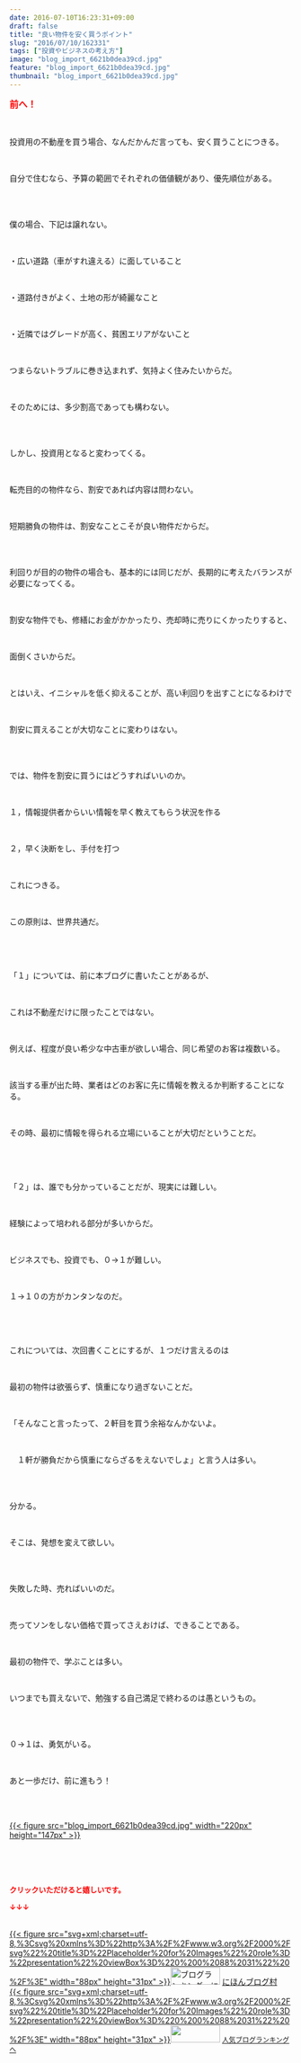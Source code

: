 ```yaml
---
date: 2016-07-10T16:23:31+09:00
draft: false
title: "良い物件を安く買うポイント"
slug: "2016/07/10/162331"
tags: ["投資やビジネスの考え方"]
image: "blog_import_6621b0dea39cd.jpg"
feature: "blog_import_6621b0dea39cd.jpg"
thumbnail: "blog_import_6621b0dea39cd.jpg"
---
```

<p><font color="#ff0000" size="3"><strong>前へ！</strong></font></p><br/><p>投資用の不動産を買う場合、なんだかんだ言っても、安く買うことにつきる。</p><br/><p>自分で住むなら、予算の範囲でそれぞれの価値観があり、優先順位がある。</p><br/><br/><p>僕の場合、下記は譲れない。</p><br/><p>・広い道路（車がすれ違える）に面していること</p><br/><p>・道路付きがよく、土地の形が綺麗なこと</p><br/><p>・近隣ではグレードが高く、貧困エリアがないこと</p><br/><p>つまらないトラブルに巻き込まれず、気持よく住みたいからだ。</p><br/><p>そのためには、多少割高であっても構わない。</p><br/><p><br/>しかし、投資用となると変わってくる。</p><br/><p>転売目的の物件なら、割安であれば内容は問わない。</p><br/><p>短期勝負の物件は、割安なことこそが良い物件だからだ。</p><br/><br/><p>利回りが目的の物件の場合も、基本的には同じだが、長期的に考えたバランスが必要になってくる。</p><br/><p>割安な物件でも、修繕にお金がかかったり、売却時に売りにくかったりすると、</p><br/><p>面倒くさいからだ。</p><br/><p>とはいえ、イニシャルを低く抑えることが、高い利回りを出すことになるわけで</p><br/><p>割安に買えることが大切なことに変わりはない。</p><br/><p><br/>では、物件を割安に買うにはどうすればいいのか。</p><br/><p>１，情報提供者からいい情報を早く教えてもらう状況を作る</p><br/><p>２，早く決断をし、手付を打つ</p><br/><p>これにつきる。</p><br/><p>この原則は、世界共通だ。</p><p><br/></p><br/><p>「１」については、前に本ブログに書いたことがあるが、</p><br/><p>これは不動産だけに限ったことではない。</p><br/><p>例えば、程度が良い希少な中古車が欲しい場合、同じ希望のお客は複数いる。</p><br/><p>該当する車が出た時、業者はどのお客に先に情報を教えるか判断することになる。</p><br/><p>その時、最初に情報を得られる立場にいることが大切だということだ。</p><p><br/></p><br/><p>「２」は、誰でも分かっていることだが、現実には難しい。</p><br/><p>経験によって培われる部分が多いからだ。</p><br/><p>ビジネスでも、投資でも、０→１が難しい。</p><br/><p>１→１０の方がカンタンなのだ。</p><p><br/></p><br/><p>これについては、次回書くことにするが、１つだけ言えるのは</p><br/><p>最初の物件は欲張らず、慎重になり過ぎないことだ。</p><br/><p>「そんなこと言ったって、２軒目を買う余裕なんかないよ。</p><br/><p>　１軒が勝負だから慎重にならざるをえないでしょ」と言う人は多い。</p><br/><br/><p>分かる。</p><br/><p>そこは、発想を変えて欲しい。</p><br/><br/><p>失敗した時、売ればいいのだ。</p><br/><p>売ってソンをしない価格で買ってさえおけば、できることである。</p><br/><p>最初の物件で、学ぶことは多い。</p><br/><p>いつまでも買えないで、勉強する自己満足で終わるのは愚というもの。</p><br/><br/><p>０→１は、勇気がいる。</p><br/><p>あと一歩だけ、前に進もう！</p><br/><p><br/><a href="blog_import_6621b0e00402c.jpg">{{< figure src="blog_import_6621b0dea39cd.jpg" width="220px" height="147px" >}}</a> <br/></p><br/><br/><br/><p><font color="#ff0000" size="2"><strong>クリックいただけると嬉しいです。<br/></strong></font></p><p><font color="#ff0000" size="2"><strong>↓↓↓</strong></font></p><p><br/><a href="http://www.blogmura.com/ranking.html" target="_blank">{{< figure src="svg+xml;charset=utf-8,%3Csvg%20xmlns%3D%22http%3A%2F%2Fwww.w3.org%2F2000%2Fsvg%22%20title%3D%22Placeholder%20for%20Images%22%20role%3D%22presentation%22%20viewBox%3D%220%200%2088%2031%22%20%2F%3E" width="88px" height="31px" >}}<noscript><img border="0" alt="ブログランキング・にほんブログ村へ" src="https://img-proxy.blog-video.jp/images?url=http%3A%2F%2Fwww.blogmura.com%2Fimg%2Fwww88_31.gif" width="88" height="31"></noscript></a> <a href="http://www.blogmura.com/ranking.html" target="_blank">にほんブログ村</a> <br/><a title="人気ブログランキングへ" href="link.php?1804582">{{< figure src="svg+xml;charset=utf-8,%3Csvg%20xmlns%3D%22http%3A%2F%2Fwww.w3.org%2F2000%2Fsvg%22%20title%3D%22Placeholder%20for%20Images%22%20role%3D%22presentation%22%20viewBox%3D%220%200%2088%2031%22%20%2F%3E" width="88px" height="31px" >}}<noscript><img border="0" src="https://blog.with2.net/img/banner/banner_22.gif" width="88" height="31"></noscript></a> <a style="FONT-SIZE: 12px" href="link.php?1804582">人気ブログランキングへ</a> </p>


